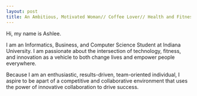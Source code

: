 ```yaml
---
layout: post
title: An Ambitious, Motivated Woman// Coffee Lover// Health and Fitness Enthusiast
---
```

Hi, my name is Ashlee. 

I am an Informatics, Business, and Computer Science Student at Indiana University. I am passionate about the intersection of technology, fitness, and innovation as a vehicle to both change lives and empower people everywhere. 

Because I am an enthusiastic, results-driven, team-oriented individual, I aspire to be apart of a competitive and collaborative environment that uses the power of innovative collaboration to drive success. 
